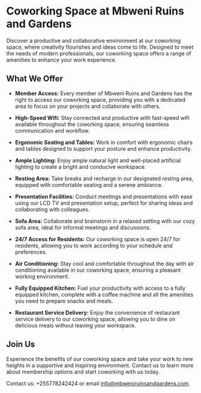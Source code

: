 # Coworking Space at Mbweni Ruins and Gardens

Discover a productive and collaborative environment at our coworking space, where creativity flourishes and ideas come to life. Designed to meet the needs of modern professionals, our coworking space offers a range of amenities to enhance your work experience.

## What We Offer

- **Member Access:** Every member of Mbweni Ruins and Gardens has the right to access our coworking space, providing you with a dedicated area to focus on your projects and collaborate with others.

- **High-Speed Wifi:** Stay connected and productive with fast-speed wifi available throughout the coworking space, ensuring seamless communication and workflow.

- **Ergonomic Seating and Tables:** Work in comfort with ergonomic chairs and tables designed to support your posture and enhance productivity.

- **Ample Lighting:** Enjoy ample natural light and well-placed artificial lighting to create a bright and conducive workspace.

- **Resting Area:** Take breaks and recharge in our designated resting area, equipped with comfortable seating and a serene ambiance.

- **Presentation Facilities:** Conduct meetings and presentations with ease using our LCD TV and presentation setup, perfect for sharing ideas and collaborating with colleagues.

- **Sofa Area:** Collaborate and brainstorm in a relaxed setting with our cozy sofa area, ideal for informal meetings and discussions.

- **24/7 Access for Residents:** Our coworking space is open 24/7 for residents, allowing you to work according to your schedule and preferences.

- **Air Conditioning:** Stay cool and comfortable throughout the day with air conditioning available in our coworking space, ensuring a pleasant working environment.

- **Fully Equipped Kitchen:** Fuel your productivity with access to a fully equipped kitchen, complete with a coffee machine and all the amenities you need to prepare snacks and meals.

- **Restaurant Service Delivery:** Enjoy the convenience of restaurant service delivery to our coworking space, allowing you to dine on delicious meals without leaving your workspace.

## Join Us

Experience the benefits of our coworking space and take your work to new heights in a supportive and inspiring environment. Contact us to learn more about membership options and start coworking with us today.

Contact us: +255778242424 or email [info@mbweniruinsandgardens.com](mailto:info@mbweniruinsandgardens.com).
